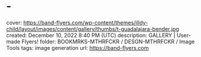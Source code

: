 # -

cover: https://band-flyers.com/wp-content/themes/illdy-child/layout/images/content/gallery/thumbs/t-guadalajara-bender.jpg
created: December 10, 2022 8:40 PM (UTC)
description: GALLERY | User-made Flyers!
folder: BOOKMRKS-MTHRFCKR / DESGN-MTHRFCKR / Image Tools
tags: image generation
url: https://band-flyers.com